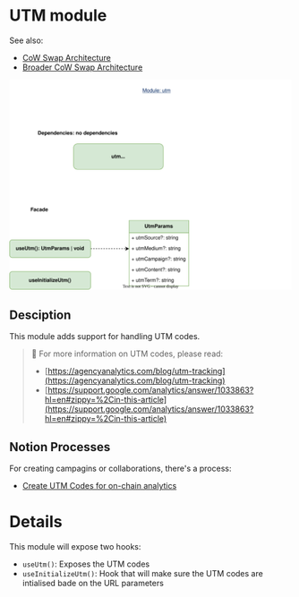 # UTM module

See also:

- [CoW Swap Architecture](../../../../../docs/architecture-overview.md)
- [Broader CoW Swap Architecture](https://github.com/cowprotocol/cowswap-diagrams)

![UTM module](utm-module.drawio.svg)

## Desciption

This module adds support for handling UTM codes.

> 📖 For more information on UTM codes, please read:
>
> - [https://agencyanalytics.com/blog/utm-tracking](https://agencyanalytics.com/blog/utm-tracking)
> - [https://support.google.com/analytics/answer/1033863?hl=en#zippy=%2Cin-this-article](https://support.google.com/analytics/answer/1033863?hl=en#zippy=%2Cin-this-article)

## Notion Processes

For creating campagins or collaborations, there's a process:

- [Create UTM Codes for on-chain analytics](https://www.notion.so/cownation/Create-UTM-codes-for-on-chain-analytics-cd1ec4ce33964da48a374c8d17b00913?pvs=4)

# Details

This module will expose two hooks:

- `useUtm()`: Exposes the UTM codes
- `useInitializeUtm()`: Hook that will make sure the UTM codes are intialised bade on the URL parameters
